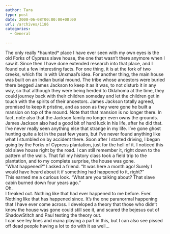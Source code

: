 ```yaml
---
author: Tara
type: post
date: 2000-06-08T00:00:00+00:00
url: /archives/1186
categories:
  - General

---
```

The only really \*haunted\* place I have ever seen with my own eyes is the old Forks of Cypress slave house, the one that wasn&#8217;t there anymore when I saw it. Since then I have done extended research into that place, and I found out a few interesting facts. For one thing, it is at the fork of two creeks, which fits in with Unxmaal&#8217;s idea. For another thing, the main house was built on an Indian burial mound. The tribe whose ancestors were buried there begged James Jackson to keep it as it was, to not disturb it in any way, so that although they were being herded to Oklahoma at the time, they could journey back with their children someday and let the children get in touch with the spirits of their ancestors. James Jackson totally agreed, promised to keep it pristine, and as soon as they were gone he built a mansion on top of the mound. Note that that mansion is no longer there. In fact, note also that the Jackson family no longer even owns the grounds. James Jackson also had a good bit of hard luck in his life, after he did that.  
I&#8217;ve never really seen anything else that strange in my life. I&#8217;ve gone ghost hunting quite a lot in the past few years, but I&#8217;ve never found anything like what I stumbled on by accident there. Soon after I started driving, I began going by the Forks of Cypress plantation, just for the hell of it. I noticed this old slave house right by the road. I can still remember it, right down to the pattern of the walls. That fall my history class took a field trip to the plantation, and to my complete surprise, the house was gone.  
&#8220;What happened?&#8221; I asked a friend. &#8220;It was here a month ago! Surely I would have heard about it if something had happened to it, right?&#8221;  
This earned me a curious look. &#8220;What are you talking about? That slave cabin burned down four years ago.&#8221;  
Oh.  
I freaked out. Nothing like that had ever happened to me before. Ever. Nothing like that has happened since. It&#8217;s the one paranormal happening that I have ever come across. I developed a theory that those who didn&#8217;t know the house was gone could still see it, and scared the bejesus out of ShadowStitch and Paul testing the theory out.  
I can see ley lines and mana playing a part in this, but I can also see pissed off dead people having a lot to do with it as well&#8230;